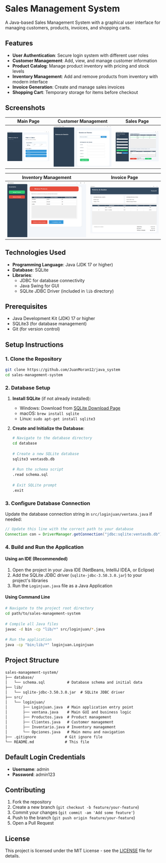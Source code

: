 # Sales Management System

A Java-based Sales Management System with a graphical user interface for managing customers, products, invoices, and shopping carts.

## Features

- **User Authentication**: Secure login system with different user roles
- **Customer Management**: Add, view, and manage customer information
- **Product Catalog**: Manage product inventory with pricing and stock levels
- **Inventory Management**: Add and remove products from inventory with modern interface
- **Invoice Generation**: Create and manage sales invoices
- **Shopping Cart**: Temporary storage for items before checkout

## Screenshots

| Main Page | Customer Management | Sales Page |
|------------|-----------|-------------------|
| ![Login Page](docs/I1.png) | ![Main Menu](docs/I2.png) | ![Customer Management](docs/I3.png) |

| Inventory Management | Invoice Page |
|-----------------|---------------------|
| ![Product Catalog](docs/I4.png) | ![Inventory Management](docs/I5.png) |

## Technologies Used

- **Programming Language**: Java (JDK 17 or higher)
- **Database**: SQLite
- **Libraries**:
  - JDBC for database connectivity
  - Java Swing for GUI
  - SQLite JDBC Driver (included in `lib` directory)

## Prerequisites

- Java Development Kit (JDK) 17 or higher
- SQLite3 (for database management)
- Git (for version control)

## Setup Instructions

### 1. Clone the Repository

```bash
git clone https://github.com/JuanMoran12/java_system
cd sales-management-system
```

### 2. Database Setup

1. **Install SQLite** (if not already installed):
   - Windows: Download from [SQLite Download Page](https://www.sqlite.org/download.html)
   - macOS: `brew install sqlite`
   - Linux: `sudo apt-get install sqlite3`

2. **Create and Initialize the Database**:
   ```bash
   # Navigate to the database directory
   cd database
   
   # Create a new SQLite database
   sqlite3 ventasdb.db
   
   # Run the schema script
   .read schema.sql
   
   # Exit SQLite prompt
   .exit
   ```

### 3. Configure Database Connection

Update the database connection string in `src/loginjuan/ventana.java` if needed:

```java
// Update this line with the correct path to your database
Connection con = DriverManager.getConnection("jdbc:sqlite:ventasdb.db");
```

### 4. Build and Run the Application

#### Using an IDE (Recommended)
1. Open the project in your Java IDE (NetBeans, IntelliJ IDEA, or Eclipse)
2. Add the SQLite JDBC driver (`sqlite-jdbc-3.50.3.0.jar`) to your project's libraries
3. Run the `Loginjuan.java` file as a Java Application

#### Using Command Line
```bash
# Navigate to the project root directory
cd path/to/sales-management-system

# Compile all Java files
javac -d bin -cp "lib/*" src/loginjuan/*.java

# Run the application
java -cp "bin;lib/*" loginjuan.Loginjuan
```

## Project Structure

```
sales-management-system/
├── database/
│   └── schema.sql          # Database schema and initial data
├── lib/
│   └── sqlite-jdbc-3.50.3.0.jar  # SQLite JDBC driver
├── src/
│   └── loginjuan/
│       ├── Loginjuan.java  # Main application entry point
│       ├── ventana.java    # Main GUI and business logic
│       ├── Productos.java  # Product management
│       ├── Clientes.java   # Customer management
│       ├── Inventario.java # Inventory management
│       └── Opciones.java   # Main menu and navigation
├── .gitignore             # Git ignore file
└── README.md              # This file
```

## Default Login Credentials

- **Username**: admin
- **Password**: admin123

## Contributing

1. Fork the repository
2. Create a new branch (`git checkout -b feature/your-feature`)
3. Commit your changes (`git commit -am 'Add some feature'`)
4. Push to the branch (`git push origin feature/your-feature`)
5. Open a Pull Request

## License

This project is licensed under the MIT License - see the [LICENSE](LICENSE) file for details.
